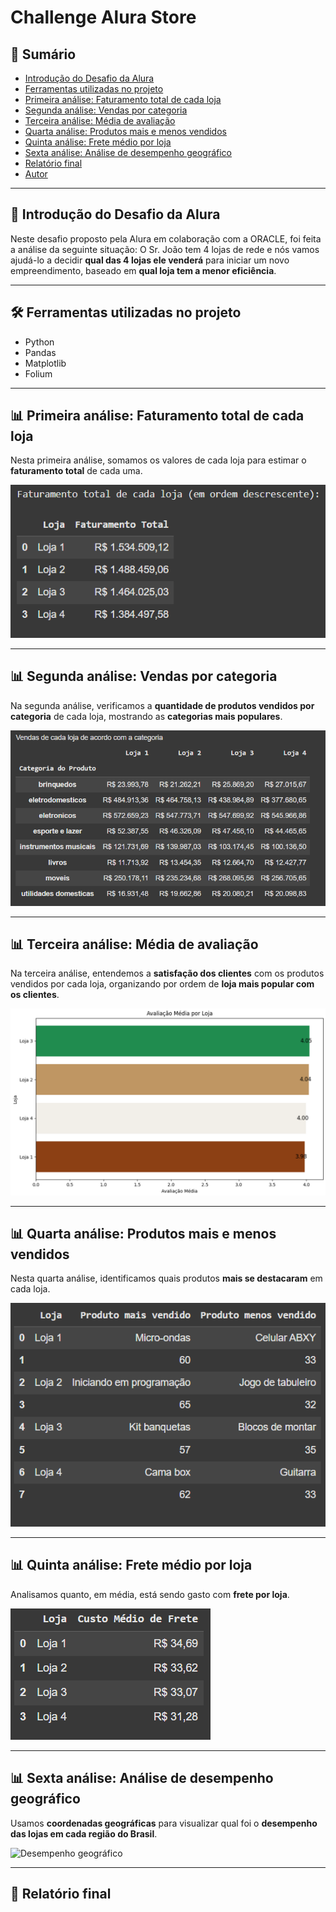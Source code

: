 # Challenge Alura Store

## 📑 Sumário

- [Introdução do Desafio da Alura](#-introdução-do-desafio-da-alura)
- [Ferramentas utilizadas no projeto](#-ferramentas-utilizadas-no-projeto)
- [Primeira análise: Faturamento total de cada loja](#-primeira-análise-faturamento-total-de-cada-loja)
- [Segunda análise: Vendas por categoria](#-segunda-análise-vendas-por-categoria)
- [Terceira análise: Média de avaliação](#-terceira-análise-média-de-avaliação)
- [Quarta análise: Produtos mais e menos vendidos](#-quarta-análise-produtos-mais-e-menos-vendidos)
- [Quinta análise: Frete médio por loja](#-quinta-análise-frete-médio-por-loja)
- [Sexta análise: Análise de desempenho geográfico](#-sexta-análise-análise-de-desempenho-geográfico)
- [Relatório final](#-relatório-final)
- [Autor](#-autor)

---

## 📌 Introdução do Desafio da Alura

Neste desafio proposto pela Alura em colaboração com a ORACLE, foi feita a análise da seguinte situação: O Sr. João tem 4 lojas de rede e nós vamos ajudá-lo a decidir **qual das 4 lojas ele venderá** para iniciar um novo empreendimento, baseado em **qual loja tem a menor eficiência**.

---

## 🛠️ Ferramentas utilizadas no projeto

- Python  
- Pandas  
- Matplotlib  
- Folium  

---

## 📊 Primeira análise: Faturamento total de cada loja

Nesta primeira análise, somamos os valores de cada loja para estimar o **faturamento total** de cada uma.

![Faturamento total](assets/FaturamentoLojas.png)

---

## 📊 Segunda análise: Vendas por categoria

Na segunda análise, verificamos a **quantidade de produtos vendidos por categoria** de cada loja, mostrando as **categorias mais populares**.

![Vendas por categoria](assets/VendasCategoria.png)

---

## 📊 Terceira análise: Média de avaliação

Na terceira análise, entendemos a **satisfação dos clientes** com os produtos vendidos por cada loja, organizando por ordem de **loja mais popular com os clientes**.

![Média de avaliação](assets/AvaliaçãoLojas.png)

---

## 📊 Quarta análise: Produtos mais e menos vendidos

Nesta quarta análise, identificamos quais produtos **mais se destacaram** em cada loja.

![Produtos mais e menos vendidos](assets/ProdutosVendidos.png)

---

## 📊 Quinta análise: Frete médio por loja

Analisamos quanto, em média, está sendo gasto com **frete por loja**.

![Frete médio](assets/FreteMedio.png)

---

## 📊 Sexta análise: Análise de desempenho geográfico

Usamos **coordenadas geográficas** para visualizar qual foi o **desempenho das lojas em cada região do Brasil**.

![Desempenho geográfico](assets/LojasAcumulado.png)

---

## 📝 Relatório final
